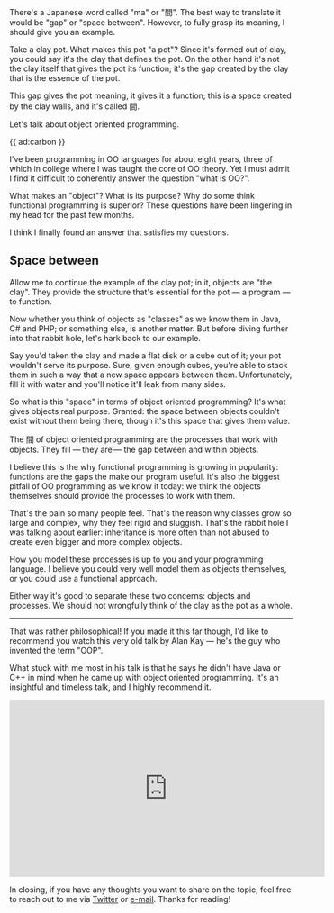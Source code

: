 There's a Japanese word called "ma" or "間". 
The best way to translate it would be "gap" or "space between".
However, to fully grasp its meaning, I should give you an example.

Take a clay pot. What makes this pot "a pot"?
Since it's formed out of clay, you could say it's the clay that defines the pot.
On the other hand it's not the clay itself that gives the pot its function; 
it's the gap created by the clay that is the essence of the pot.

This gap gives the pot meaning, it gives it a function; 
this is a space created by the clay walls, and it's called 間.

Let's talk about object oriented programming.

{{ ad:carbon }}

I've been programming in OO languages for about eight years, 
three of which in college where I was taught the core of OO theory. 
Yet I must admit I find it difficult to coherently answer the question "what is OO?".

What makes an "object"? What is its purpose? 
Why do some think functional programming is superior?
These questions have been lingering in my head for the past few months.

I think I finally found an answer that satisfies my questions.

## Space between

Allow me to continue the example of the clay pot;
in it, objects are "the clay". 
They provide the structure that's essential for the pot — a program — to function.

Now whether you think of objects as "classes" as we know them in Java, C# and PHP;
or something else, is another matter.
But before diving further into that rabbit hole, let's hark back to our example.

Say you'd taken the clay and made a flat disk or a cube out of it;
your pot wouldn't serve its purpose.
Sure, given enough cubes, you're able to stack them in such a way that a new space appears between them.
Unfortunately, fill it with water and you'll notice it'll leak from many sides.

So what is this "space" in terms of object oriented programming? 
It's what gives objects real purpose.
Granted: the space between objects couldn't exist without them being there, 
though it's this space that gives them value.

The 間 of object oriented programming are the processes that work with objects.
They fill —&thinsp;they are&thinsp;— the gap between and within objects.

I believe this is the why functional programming is growing in popularity: 
functions are the gaps the make our program useful.
It's also the biggest pitfall of OO programming as we know it today: 
we think the objects themselves should provide the processes to work with them.

That's the pain so many people feel. 
That's the reason why classes grow so large and complex, why they feel rigid and sluggish.
That's the rabbit hole I was talking about earlier: 
inheritance is more often than not abused to create even bigger and more complex objects.

How you model these processes is up to you and your programming language. 
I believe you could very well model them as objects themselves, or you could use a functional approach.

Either way it's good to separate these two concerns: objects and processes. 
We should not wrongfully think of the clay as the pot as a whole. 

---

That was rather philosophical! 
If you made it this far though, I'd like to recommend you watch this very old talk by Alan Kay — he's the guy who invented the term "OOP".

What stuck with me most in his talk is that he says he didn't have Java or C++ in mind when he came up with object oriented programming.
It's an insightful and timeless talk, and I highly recommend it.

<p>
<iframe width="560" height="315" src="https://www.youtube.com/embed/oKg1hTOQXoY" frameborder="0" allow="accelerometer; autoplay; encrypted-media; gyroscope; picture-in-picture" allowfullscreen></iframe>
</p>

In closing, if you have any thoughts you want to share on the topic, 
feel free to reach out to me via [Twitter](*https://twitter.com/brendt_gd) or [e-mail](mailto:brendt@stitcher.io).
Thanks for reading!
